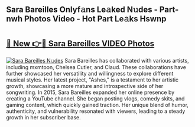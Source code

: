 ## Sara Bareilles Onlyf𝚊ns Le𝚊ked N𝚞des - Part-nwh Photos Video - Hot Part Le𝚊ks Hswnp

# <h2><a href="http://ab53527.deff.icu/?id=Sara+Bareilles">🔗 New 👉🔴 Sara Bareilles VIDEO Photos</a></h2>

[![Sara Bareilles N𝚞des](https://i.imgur.com/rIISA9y.gif)](http://ab53527.deff.icu/?id=Sara+Bareilles)
Sara Bareilles has collaborated with various artists, including mxmtoon, Chelsea Cutler, and Claud. These collaborations have further showcased her versatility and willingness to explore different musical styles. Her latest project, "Ashes," is a testament to her artistic growth, showcasing a more mature and introspective side of her songwriting. In 2015, Sara Bareilles expanded her online presence by creating a YouTube channel. She began posting vlogs, comedy skits, and gaming content, which quickly gained traction. Her unique blend of humor, authenticity, and vulnerability resonated with viewers, leading to a steady growth in her subscriber base.
